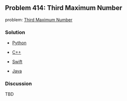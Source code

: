## Problem 414: Third Maximum Number

problem: [Third Maximum Number](https://leetcode.com/problems/third-maximum-number/)

### Solution

- [Python](../python/problem414.py)

- [C++](../cpp/problem414.cpp)

- [Swift](../swift/problem414.swift)

- [Java](../java/problem414.java)

### Discussion

TBD

